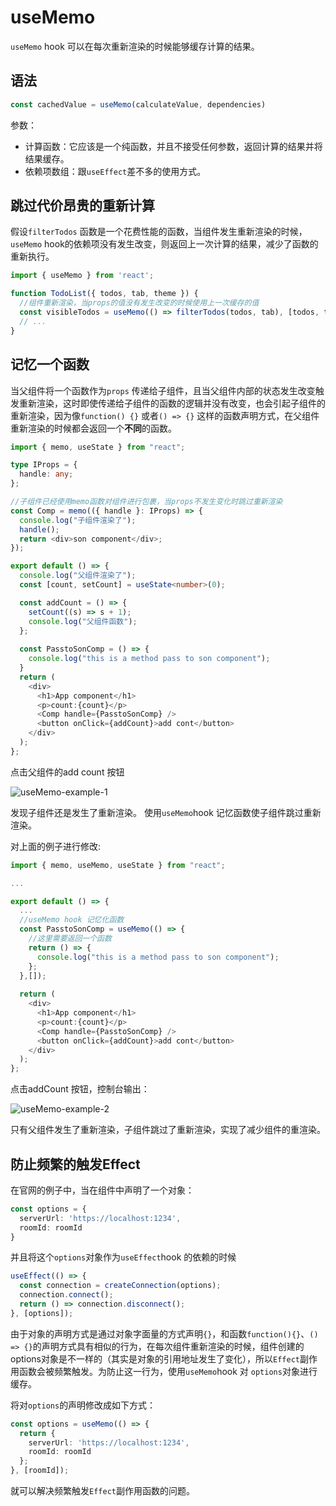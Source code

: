 # useMemo

`useMemo` hook 可以在每次重新渲染的时候能够缓存计算的结果。

## 语法

```typescript
const cachedValue = useMemo(calculateValue, dependencies)
```

参数：

+ 计算函数：它应该是一个纯函数，并且不接受任何参数，返回计算的结果并将结果缓存。
+ 依赖项数组：跟`useEffect`差不多的使用方式。



## 跳过代价昂贵的重新计算

假设`filterTodos` 函数是一个花费性能的函数，当组件发生重新渲染的时候，`useMemo` hook的依赖项没有发生改变，则返回上一次计算的结果，减少了函数的重新执行。

```typescript
import { useMemo } from 'react';

function TodoList({ todos, tab, theme }) {
  //组件重新渲染，当props的值没有发生改变的时候使用上一次缓存的值
  const visibleTodos = useMemo(() => filterTodos(todos, tab), [todos, tab]);
  // ...
}
```



## 记忆一个函数

当父组件将一个函数作为`props` 传递给子组件，且当父组件内部的状态发生改变触发重新渲染，这时即使传递给子组件的函数的逻辑并没有改变，也会引起子组件的重新渲染，因为像`function() {}`  或者`() => {}` 这样的函数声明方式，在父组件重新渲染的时候都会返回一个**不同**的函数。

```typescript
import { memo, useState } from "react";

type IProps = {
  handle: any;
};

//子组件已经使用memo函数对组件进行包裹，当props不发生变化时跳过重新渲染
const Comp = memo(({ handle }: IProps) => {
  console.log("子组件渲染了");
  handle();
  return <div>son component</div>;
});

export default () => {
  console.log("父组件渲染了");
  const [count, setCount] = useState<number>(0);

  const addCount = () => {
    setCount((s) => s + 1);
    console.log("父组件函数");
  };
  
  const PasstoSonComp = () => {
    console.log("this is a method pass to son component");
  }
  return (
    <div>
      <h1>App component</h1>
      <p>count:{count}</p>
      <Comp handle={PasstoSonComp} />
      <button onClick={addCount}>add cont</button>
    </div>
  );
};

```

点击父组件的add count 按钮

![useMemo-example-1](/Users/eddie/Documents/code/docs/docs/react/hooks/images/useMemo-example-1.png)

发现子组件还是发生了重新渲染。 使用`useMemo`hook 记忆函数使子组件跳过重新渲染。

对上面的例子进行修改:

```typescript
import { memo, useMemo, useState } from "react";

...

export default () => {
  ...
  //useMemo hook 记忆化函数
  const PasstoSonComp = useMemo(() => {
    //这里需要返回一个函数
    return () => {
      console.log("this is a method pass to son component");
    };
  },[]);
  
  return (
    <div>
      <h1>App component</h1>
      <p>count:{count}</p>
      <Comp handle={PasstoSonComp} />
      <button onClick={addCount}>add cont</button>
    </div>
  );
};

```

点击addCount 按钮，控制台输出：

![useMemo-example-2](/Users/eddie/Documents/code/doc-hub-sky/docs/react/hooks/images/useMemo-example-2.png)

只有父组件发生了重新渲染，子组件跳过了重新渲染，实现了减少组件的重渲染。



## 防止频繁的触发Effect

在官网的例子中，当在组件中声明了一个对象：

```typescript
const options = {
  serverUrl: 'https://localhost:1234',
  roomId: roomId
}
```

并且将这个`options`对象作为`useEffect`hook 的依赖的时候

```typescript
useEffect(() => {
  const connection = createConnection(options);
  connection.connect();
  return () => connection.disconnect();
}, [options]);
```

由于对象的声明方式是通过对象字面量的方式声明`{}`，和函数`function(){}`、`() => {}`的声明方式具有相似的行为，在每次组件重新渲染的时候，组件创建的options对象是不一样的（其实是对象的引用地址发生了变化），所以`Effect`副作用函数会被频繁触发。为防止这一行为，使用`useMemo`hook 对 `options`对象进行缓存。

将对`options`的声明修改成如下方式：

```typescript
const options = useMemo(() => {
  return {
    serverUrl: 'https://localhost:1234',
    roomId: roomId
  };
}, [roomId]); 
```

就可以解决频繁触发`Effect`副作用函数的问题。